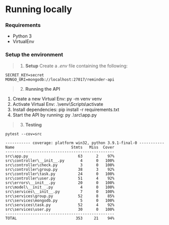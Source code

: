 # Running locally

### Requirements  
- Python 3
- VirtualEnv

### Setup the environment

> 1. **Setup**
Create a *.env* file containing the following:

```
SECRET_KEY=secret
MONGO_URI=mongodb://localhost:27017/reminder-api
```

> 2. **Running the API**

1. Create a new Virtual Env: py -m venv venv
2. Activate Virtual Env: .\venv\Scripts\activate
2. Install dependencies: pip install -r requirements.txt
3. Start the API by running: py .\src\app.py

> 3. **Testing**

```
pytest --cov=src

----------- coverage: platform win32, python 3.9.1-final-0 -----------
Name                         Stmts   Miss  Cover
------------------------------------------------
src\app.py                      63      2    97%
src\controller\__init__.py       4      0   100%
src\controller\check.py          3      0   100%
src\controller\group.py         38      3    92%
src\controller\task.py          24      0   100%
src\controller\user.py          51      4    92%
src\errors\__init__.py          20      0   100%
src\model\__init__.py            4      0   100%
src\services\__init__.py         7      0   100%
src\services\group.py           52      8    85%
src\services\mongodb.py          5      0   100%
src\services\task.py            52      4    92%
src\services\user.py            30      0   100%
------------------------------------------------
TOTAL                          353     21    94%
```